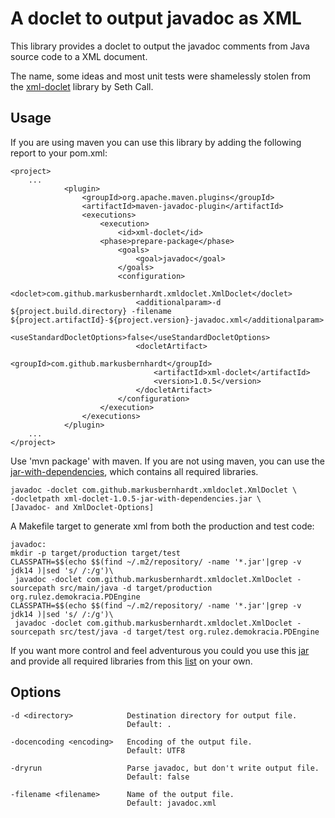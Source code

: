 A doclet to output javadoc as XML
=================================

This library provides a doclet to output the javadoc comments from Java source code to a XML document.

The name, some ideas and most unit tests were shamelessly stolen from the
[xml-doclet](http://code.google.com/p/xml-doclet) library by Seth Call.

Usage
-----

If you are using maven you can use this library by adding the following report to your pom.xml:

    <project>
        ...
                <plugin>
                    <groupId>org.apache.maven.plugins</groupId>
                    <artifactId>maven-javadoc-plugin</artifactId>
                    <executions>
                        <execution>
                            <id>xml-doclet</id>
                        <phase>prepare-package</phase>
                            <goals>
                                <goal>javadoc</goal>
                            </goals>
                            <configuration>
                                <doclet>com.github.markusbernhardt.xmldoclet.XmlDoclet</doclet>
                                <additionalparam>-d ${project.build.directory} -filename ${project.artifactId}-${project.version}-javadoc.xml</additionalparam>
                                <useStandardDocletOptions>false</useStandardDocletOptions>
                                <docletArtifact>
                                    <groupId>com.github.markusbernhardt</groupId>
                                    <artifactId>xml-doclet</artifactId>
                                    <version>1.0.5</version>
                                </docletArtifact>
                            </configuration>
                        </execution>
                    </executions>
                </plugin>
        ...
    </project>

Use 'mvn package' with maven.
If you are not using maven, you can use the [jar-with-dependencies](http://search.maven.org/remotecontent?filepath=com/github/markusbernhardt/xml-doclet/1.0.5/xml-doclet-1.0.5-jar-with-dependencies.jar), which contains all required libraries.

    javadoc -doclet com.github.markusbernhardt.xmldoclet.XmlDoclet \
    -docletpath xml-doclet-1.0.5-jar-with-dependencies.jar \
    [Javadoc- and XmlDoclet-Options]

A Makefile target to generate xml from both the production and test code:


    javadoc:
    mkdir -p target/production target/test
    CLASSPATH=$$(echo $$(find ~/.m2/repository/ -name '*.jar'|grep -v jdk14 )|sed 's/ /:/g')\
     javadoc -doclet com.github.markusbernhardt.xmldoclet.XmlDoclet -sourcepath src/main/java -d target/production org.rulez.demokracia.PDEngine
    CLASSPATH=$$(echo $$(find ~/.m2/repository/ -name '*.jar'|grep -v jdk14 )|sed 's/ /:/g')\
     javadoc -doclet com.github.markusbernhardt.xmldoclet.XmlDoclet -sourcepath src/test/java -d target/test org.rulez.demokracia.PDEngine

If you want more control and feel adventurous you could you use this [jar](http://search.maven.org/remotecontent?filepath=com/github/markusbernhardt/xml-doclet/1.0.5/xml-doclet-1.0.5.jar) and provide all required libraries from this [list](DEPENDENCIES.md) on your own.

Options
-------

    -d <directory>            Destination directory for output file.
                              Default: .

    -docencoding <encoding>   Encoding of the output file.
                              Default: UTF8

    -dryrun                   Parse javadoc, but don't write output file.
                              Default: false

    -filename <filename>      Name of the output file.
                              Default: javadoc.xml
